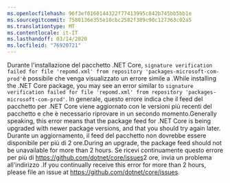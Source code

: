 ```yaml
---
ms.openlocfilehash: 96f3ef0160144322f77413995c842b745bb5bb1e
ms.sourcegitcommit: 7588136e355e10cbc2582f389c90c127363c02a5
ms.translationtype: MT
ms.contentlocale: it-IT
ms.lasthandoff: 03/14/2020
ms.locfileid: "76920721"
---
```


<span data-ttu-id="b52cf-101">Durante l'installazione del pacchetto .NET Core, `signature verification failed for file 'repomd.xml' from repository 'packages-microsoft-com-prod'`è possibile che venga visualizzato un errore simile a .</span><span class="sxs-lookup"><span data-stu-id="b52cf-101">While installing the .NET Core package, you may see an error similar to `signature verification failed for file 'repomd.xml' from repository 'packages-microsoft-com-prod'`.</span></span> <span data-ttu-id="b52cf-102">In generale, questo errore indica che il feed del pacchetto per .NET Core viene aggiornato con le versioni più recenti del pacchetto e che è necessario riprovare in un secondo momento.</span><span class="sxs-lookup"><span data-stu-id="b52cf-102">Generally speaking, this error means that the package feed for .NET Core is being upgraded with newer package versions, and that you should try again later.</span></span> <span data-ttu-id="b52cf-103">Durante un aggiornamento, il feed del pacchetto non dovrebbe essere disponibile per più di 2 ore.</span><span class="sxs-lookup"><span data-stu-id="b52cf-103">During an upgrade, the package feed should not be unavailable for more than 2 hours.</span></span> <span data-ttu-id="b52cf-104">Se ricevi continuamente questo errore per più di <https://github.com/dotnet/core/issues>2 ore, invia un problema all'indirizzo .</span><span class="sxs-lookup"><span data-stu-id="b52cf-104">If you continually receive this error for more than 2 hours, please file an issue at <https://github.com/dotnet/core/issues>.</span></span>
